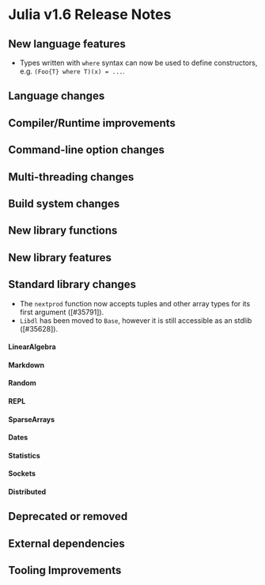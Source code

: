 Julia v1.6 Release Notes
========================

New language features
---------------------

* Types written with `where` syntax can now be used to define constructors, e.g.
  `(Foo{T} where T)(x) = ...`.

Language changes
----------------


Compiler/Runtime improvements
-----------------------------


Command-line option changes
---------------------------


Multi-threading changes
-----------------------


Build system changes
--------------------


New library functions
---------------------


New library features
--------------------


Standard library changes
------------------------
* The `nextprod` function now accepts tuples and other array types for its first argument ([#35791]).
* `Libdl` has been moved to `Base`, however it is still accessible as an stdlib ([#35628]).

#### LinearAlgebra


#### Markdown


#### Random


#### REPL


#### SparseArrays


#### Dates


#### Statistics


#### Sockets


#### Distributed


Deprecated or removed
---------------------

External dependencies
---------------------


Tooling Improvements
---------------------


<!--- generated by NEWS-update.jl: -->
